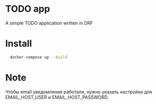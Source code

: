 # TODO app
A simple TODO application written in DRF

# Install

```bash
  docker-compose up --build
```

# Note
Чтобы email уведомления работали, нужно указать настройки для EMAIL_HOST_USER и EMAIL_HOST_PASSWORD.
